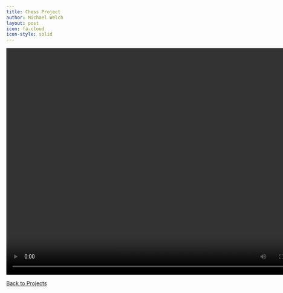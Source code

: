 ```yaml
---
title: Chess Project
author: Michael Welch
layout: post
icon: fa-cloud
icon-style: solid
---
```

<video autoplay="autoplay" loop="loop" width="800" height="600"> 
    <source src="/assets/videos/chess-demo.mkv" type="video/mp4" /> 
    <img src="/assets/videos/chess-demo.mkv" width="800" height="600" /> 
</video> 

<a href="/blog">Back to Projects</a>